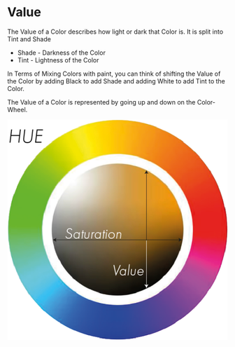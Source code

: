 # Value

The Value of a Color describes how light or dark that Color is.
It is split into Tint and Shade

- Shade - Darkness of the Color
- Tint - Lightness of the Color

In Terms of Mixing Colors with paint, you can think of shifting the Value of the Color by adding Black to add Shade and 
adding White to add Tint to the Color.

The Value of a Color is represented by going up and down on the Color-Wheel.

![](img/colorwheelValue.png)
